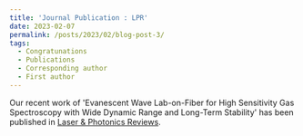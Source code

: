 ```yaml
---
title: 'Journal Publication : LPR'
date: 2023-02-07
permalink: /posts/2023/02/blog-post-3/
tags:
  - Congratunations
  - Publications
  - Corresponding author
  - First author
---
```


Our recent work of 'Evanescent Wave Lab-on-Fiber for High Sensitivity Gas Spectroscopy with Wide Dynamic Range and Long-Term Stability' has been published in [Laser & Photonics Reviews](https://onlinelibrary.wiley.com/doi/10.1002/lpor.202200972).

